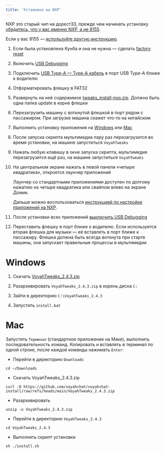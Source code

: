 ```yaml
---
title: 'Установка на NXP'
---
```


NXP это старый чип на дорест33, прежде чем начинать установку [убедитесь, что у вас именно NXP, а не 8155](https://t.me/voyahchat/32898/92496).

Если у вас 8155 — [используйте другую инструкцию](tweaks_install.md).

1. Если была установлена Кунба и она не нужна — сделать [factory reset](reset.md)

2. Включить [USB Debugging](usb-debugging.md)

3. Подключить [USB Type-A — Type-A кабель](cable.md) в порт USB Type-A ближе к водителю

4. Отформатировать флешку в FAT32

5. Развернуть на неё содержимое [tweaks_install-nxp.zip](tweaks_install-nxp.zip). Должна быть одна папка update в корне флешки

6. Перезагрузить машину с воткнутой флешкой в порт рядом с пассажиром. При загрузке машина скажет что-то на китайском

7. Выполнить установку приложения на [Windows](#windows) или [Mac](#mac)

8. После запуска скрипта мультимедиа пару раз перезагрузится во время установки, на машине запуститься `VoyahTweaks`

9. Нажать любую клавишу в окне запуска скрипта, мультимедия перезагрузится ещё раз, на машине запуститься `VoyahTweaks`

10. На центральном экране нажать в левой панели «четыре квадратика», откроется лаунчер приложений

    Лаунчер со стандартными приложениями доступен по долгому нажатию на четыре квадратика или свайпом влево на экране Домик.

    Дальше можно воспользоваться [инструкцией по настройке приложений на NXP](software_setup-nxp.md).

11. После установки всех приложений [выключить USB Debugging](usb-debugging.md)

12. Переставить флешку в порт ближе к водителю. Если используется вторая флешка для музыки — её вставлять в порт ближе к пассажиру. Флешка должна быть всегда воткнута при старте машины, она запускает правильные процессы в мультимедии

# Windows

1. Скачать [VoyahTweaks_2.4.3.zip](https://github.com/voyahchat/voyahchat-install/raw/refs/heads/main/VoyahTweaks_2.4.3.zip)

2. Разархивировать `VoyahTweaks_2.4.3.zip` в корень диска `C:`

3. Зайти в директорию `C:\VoyahTweaks_2.4.3`

4. Запустить `install.bat`

# Mac

Запустить `Терминал` (стандартное приложение на Маке), выполнить последовательность команд. Копировать и вставлять в терминал по одной строке, после каждой команды нажимать `Enter`:
  * Перейти в директорию `Downloads`
```
cd ~/Downloads
```
  * Скачать VoyahTweaks_2.4.3.zip
```
curl -O https://github.com/voyahchat/voyahchat-install/raw/refs/heads/main/VoyahTweaks_2.4.3.zip
```
  * Разархивировать
```
unzip -o VoyahTweaks_2.4.3.zip
```
  * Перейти в директорию `VoyahTweaks_2.4.3`
```
cd VoyahTweaks_2.4.3
```
  * Выполнить скрипт установки
```
sh ./install.sh
```


